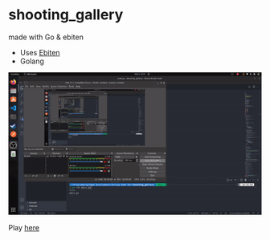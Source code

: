 # shooting_gallery
made with Go &amp; ebiten

* Uses [Ebiten](https://ebiten.org/)
* Golang

<img src="https://github.com/pepega90/shooting_gallery/blob/main/preview.gif" />

Play [here](https://incandescent-concha-f1e289.netlify.app/)
